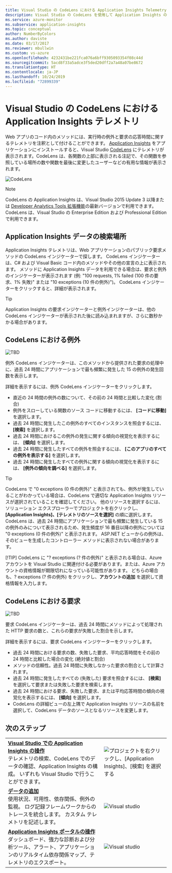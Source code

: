 ```yaml
---
title: Visual Studio の CodeLens における Application Insights Telemetry | Microsoft Docs
description: Visual Studio の CodeLens を使用して Application Insights の要求と例外のテレメトリにすばやくアクセスします。
ms.service: azure-monitor
ms.subservice: application-insights
ms.topic: conceptual
author: NumberByColors
ms.author: daviste
ms.date: 03/17/2017
ms.reviewer: mbullwin
ms.custom: vs-azure
ms.openlocfilehash: 4232431be221fca076a6bff9305093354f08c44d
ms.sourcegitcommit: 5acd8f33a5adce3f5ded20dff2a7a48a07be8672
ms.translationtype: HT
ms.contentlocale: ja-JP
ms.lasthandoff: 10/24/2019
ms.locfileid: "72899339"
---
```

# <a name="application-insights-telemetry-in-visual-studio-codelens"></a>Visual Studio の CodeLens における Application Insights テレメトリ
Web アプリのコード内のメソッドには、実行時の例外と要求の応答時間に関するテレメトリを注釈として付けることができます。 [ Application Insights](../../azure-monitor/app/app-insights-overview.md) をアプリケーションにインストールすると、Visual Studio [CodeLens](https://msdn.microsoft.com/library/dn269218.aspx) にテレメトリが表示されます。CodeLens は、各関数の上部に表示される注記で、その関数を参照している場所の数や関数を最後に変更したユーザーなどの有用な情報が表示されます。

![CodeLens](./media/visual-studio-codelens/codelens-overview.png)

> [!NOTE]
> CodeLens の Application Insights は、Visual Studio 2015 Update 3 以降または [Developer Analytics Tools 拡張機能](https://visualstudiogallery.msdn.microsoft.com/82367b81-3f97-4de1-bbf1-eaf52ddc635a)の最新バージョンで利用できます。 CodeLens は、Visual Studio の Enterprise Edition および Professional Edition で利用できます。
> 
> 

## <a name="where-to-find-application-insights-data"></a>Application Insights データの検索場所
Application Insights テレメトリは、Web アプリケーションのパブリック要求メソッドの CodeLens インジケーターで探します。 CodeLens インジケーターは、C# および Visual Basic コード内のメソッドやその他の宣言の上に表示されます。 メソッドに Application Insights データを利用できる場合は、要求と例外のインジケーターが表示されます (例: "100 requests, 1% failed (100 件の要求、1% 失敗)" または "10 exceptions (10 件の例外)")。 CodeLens インジケーターをクリックすると、詳細が表示されます。 

> [!TIP]
> Application Insights の要求インジケーターと例外インジケーターは、他の CodeLens インジケーターが表示された後に読み込まれますが、さらに数秒かかる場合があります。
> 
> 

## <a name="exceptions-in-codelens"></a>CodeLens における例外
![TBD](./media/visual-studio-codelens/codelens-exceptions.png)

例外 CodeLens インジケーターは、このメソッドから提供された要求の処理中に、過去 24 時間にアプリケーションで最も頻繁に発生した 15 の例外の発生回数を表示します。

詳細を表示するには、例外 CodeLens インジケーターをクリックします。

* 直近の 24 時間の例外の数について、その前の 24 時間と比較した変化 (割合)
* 例外をスローしている関数のソース コードに移動するには、 **[コードに移動]** を選択します。
* 過去 24 時間に発生したこの例外のすべてのインスタンスを照会するには、 **[検索]** を選択します。
* 過去 24 時間におけるこの例外の発生に関する傾向の視覚化を表示するには、 **[傾向]** を選択します。
* 過去 24 時間に発生したすべての例外を照会するには、 **[このアプリのすべての例外を表示する]** を選択します。
* 過去 24 時間に発生したすべての例外に関する傾向の視覚化を表示するには、 **[例外の傾向を調べる]** を選択します。 

> [!TIP]
> CodeLens で "0 exceptions (0 件の例外)" と表示されても、例外が発生していることがわかっている場合は、CodeLens で適切な Application Insights リソースが選択されていることを確認してください。 他のリソースを選択するには、ソリューション エクスプローラーでプロジェクトを右クリックし、 **[Application Insights]、[テレメトリのソースを選択]** の順に選択します。 CodeLens は、過去 24 時間にアプリケーションで最も頻繁に発生している 15 の例外のみについて表示されるため、発生頻度が 16 番目以降の例外については "0 exceptions (0 件の例外)" と表示されます。 ASP.NET ビューからの例外は、そのビューを生成したコントローラー メソッドに表示されない場合があります。
> 
> [!TIP]
> CodeLens に "? exceptions (? 件の例外)" と表示される場合は、Azure アカウントを Visual Studio に関連付ける必要があります。または、Azure アカウントの資格情報が期限切れになっている可能性があります。 どちらの場合も、? exceptions (? 件の例外) をクリックし、**アカウントの追加** を選択して資格情報を入力します。
> 
> 

## <a name="requests-in-codelens"></a>CodeLens における要求
![TBD](./media/visual-studio-codelens/codelens-requests.png)

要求 CodeLens インジケーターは、過去 24 時間にメソッドによって処理された HTTP 要求の数と、これらの要求が失敗した割合を示します。

詳細を表示するには、要求 CodeLens インジケーターをクリックします。

* 過去 24 時間における要求の数、失敗した要求、平均応答時間をその前の 24 時間と比較した場合の変化 (絶対値と割合)
* メソッドの信頼性。過去 24 時間に失敗しなかった要求の割合として計算されます。
* 過去 24 時間に発生したすべての (失敗した) 要求を照会するには、 **[検索]** を選択して要求または失敗した要求を検索します。
* 過去 24 時間における要求、失敗した要求、または平均応答時間の傾向の視覚化を表示するには、 **[傾向]** を選択します。
* CodeLens の詳細ビューの左上隅で Application Insights リソースの名前を選択して、CodeLens データのソースとなるリソースを変更します。

## <a name="next"></a>次のステップ
|  |  |
| --- | --- |
| **[Visual Studio での Application Insights の操作](../../azure-monitor/app/visual-studio.md)**<br/>テレメトリの検索、CodeLens でのデータの確認、Application Insights の構成。 いずれも Visual Studio で行うことができます。 |![プロジェクトを右クリックし、[Application Insights]、[検索] を選択する](./media/visual-studio-codelens/34.png) |
| **[データの追加](../../azure-monitor/app/asp-net-more.md)**<br/>使用状況、可用性、依存関係、例外の監視。 ログ記録フレームワークからのトレースを統合します。 カスタム テレメトリを記述します。 |![Visual studio](./media/visual-studio-codelens/64.png) |
| **[Application Insights ポータルの操作](../../azure-monitor/app/overview-dashboard.md)**<br/>ダッシュボード、強力な診断および分析ツール、アラート、アプリケーションのリアルタイム依存関係マップ、テレメトリのエクスポート。 |![Visual studio](./media/visual-studio-codelens/62.png) |

